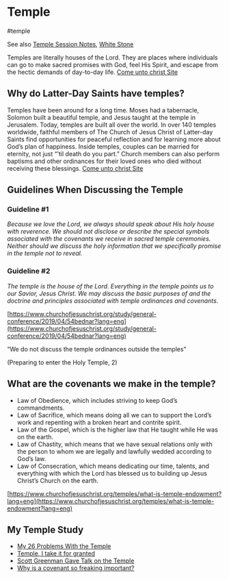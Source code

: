 # Temple
#temple 

See also [Temple Session Notes](/Location-Notes/Temple%20Sessions.md), [White Stone](/Glossary/White%20Stone.md)

Temples are literally houses of the Lord. They are places where individuals can go to make sacred promises with God, feel His Spirit, and escape from the hectic demands of day-to-day life. [Come unto christ Site](https://www.churchofjesuschrist.org/comeuntochrist/article/temples)

## Why do Latter-Day Saints have temples?
Temples have been around for a long time. Moses had a tabernacle, Solomon built a beautiful temple, and Jesus taught at the temple in Jerusalem. Today, temples are built all over the world. In over 140 temples worldwide, faithful members of The Church of Jesus Christ of Latter-day Saints find opportunities for peaceful reflection and for learning more about God’s plan of happiness. Inside temples, couples can be married for eternity, not just “’til death do you part.” Church members can also perform baptisms and other ordinances for their loved ones who died without receiving these blessings. [Come unto christ Site](https://www.churchofjesuschrist.org/comeuntochrist/article/temples)


## Guidelines When Discussing the Temple

### Guideline #1
_Because we love the Lord, we always should speak about His holy house with reverence. We should not disclose or describe the special symbols associated with the covenants we receive in sacred temple ceremonies. Neither should we discuss the holy information that we specifically promise in the temple not to reveal._

### Guideline #2
_The temple is the house of the Lord. Everything in the temple points us to our Savior, Jesus Christ. We may discuss the basic purposes of and the doctrine and principles associated with temple ordinances and covenants_.

[https://www.churchofjesuschrist.org/study/general-conference/2019/04/54bednar?lang=eng](https://www.churchofjesuschrist.org/study/general-conference/2019/04/54bednar?lang=eng)

“We do not discuss the temple ordinances outside the temples”

(Preparing to enter the Holy Temple, 2)

## What are the covenants we make in the temple?

- Law of Obedience, which includes striving to keep God’s commandments.
- Law of Sacrifice, which means doing all we can to support the Lord’s work and repenting with a broken heart and contrite spirit.
- Law of the Gospel, which is the higher law that He taught while He was on the earth.
- Law of Chastity, which means that we have sexual relations only with the person to whom we are legally and lawfully wedded according to God’s law.
- Law of Consecration, which means dedicating our time, talents, and everything with which the Lord has blessed us to building up Jesus Christ’s Church on the earth.

[https://www.churchofjesuschrist.org/temples/what-is-temple-endowment?lang=eng](https://www.churchofjesuschrist.org/temples/what-is-temple-endowment?lang=eng)

## My Temple Study
- [My 26 Problems With the Temple](/Thoughts-on-your-thoughts/My%2026%20Problems%20With%20the%20Temple.md)
- [Temple, I take it for granted](/Thoughts-on-your-thoughts/Temple,%20I%20take%20it%20for%20granted.md)
- [Scott Greenman Gave Talk on the Temple](/Thoughts-on-your-thoughts/Scott%20Greenman%20Gave%20Talk%20on%20the%20Temple.md)
- [Why is a covenant so freaking important?](/Thoughts-on-your-thoughts/Why%20is%20a%20covenant%20so%20freaking%20important?.md)